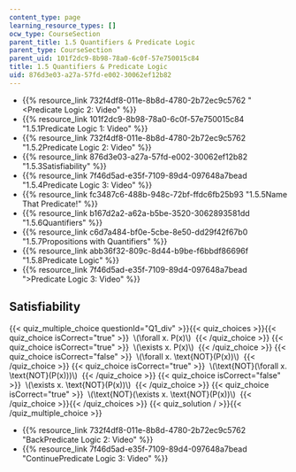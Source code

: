 ```yaml
---
content_type: page
learning_resource_types: []
ocw_type: CourseSection
parent_title: 1.5 Quantifiers & Predicate Logic
parent_type: CourseSection
parent_uid: 101f2dc9-8b98-78a0-6c0f-57e750015c84
title: 1.5 Quantifiers & Predicate Logic
uid: 876d3e03-a27a-57fd-e002-30062ef12b82
---
```


*   {{% resource_link 732f4df8-011e-8b8d-4780-2b72ec9c5762 "\<Predicate Logic 2: Video" %}}
*   {{% resource_link 101f2dc9-8b98-78a0-6c0f-57e750015c84 "1.5.1Predicate Logic 1: Video" %}}
*   {{% resource_link 732f4df8-011e-8b8d-4780-2b72ec9c5762 "1.5.2Predicate Logic 2: Video" %}}
*   {{% resource_link 876d3e03-a27a-57fd-e002-30062ef12b82 "1.5.3Satisfiability" %}}
*   {{% resource_link 7f46d5ad-e35f-7109-89d4-097648a7bead "1.5.4Predicate Logic 3: Video" %}}
*   {{% resource_link fc3487c6-488b-948c-72bf-ffdc6fb25b93 "1.5.5Name That Predicate!" %}}
*   {{% resource_link b167d2a2-a62a-b5be-3520-3062893581dd "1.5.6Quantifiers" %}}
*   {{% resource_link c6d7a484-bf0e-5cbe-8e50-dd29f42f67b0 "1.5.7Propositions with Quantifiers" %}}
*   {{% resource_link abb36f32-809c-8d44-b9be-f6bbdf86696f "1.5.8Predicate Logic" %}}
*   {{% resource_link 7f46d5ad-e35f-7109-89d4-097648a7bead "\>Predicate Logic 3: Video" %}}

Satisfiability
--------------

  
{{< quiz_multiple_choice questionId="Q1_div" >}}{{< quiz_choices >}}{{< quiz_choice isCorrect="true" >}}&nbsp; \\(\\forall x. P(x)\\) &nbsp;{{< /quiz_choice >}}
{{< quiz_choice isCorrect="true" >}}&nbsp; \\(\\exists x. P(x)\\) &nbsp;{{< /quiz_choice >}}
{{< quiz_choice isCorrect="false" >}}&nbsp; \\(\\forall x. \\text{NOT}(P(x))\\) &nbsp;{{< /quiz_choice >}}
{{< quiz_choice isCorrect="true" >}}&nbsp; \\(\\text{NOT}(\\forall x. \\text{NOT}(P(x)))\\) &nbsp;{{< /quiz_choice >}}
{{< quiz_choice isCorrect="false" >}}&nbsp; \\(\\exists x. \\text{NOT}(P(x))\\) &nbsp;{{< /quiz_choice >}}
{{< quiz_choice isCorrect="true" >}}&nbsp; \\(\\text{NOT}(\\exists x. \\text{NOT}(P(x))\\) &nbsp;{{< /quiz_choice >}}{{< /quiz_choices >}}
{{< quiz_solution / >}}{{< /quiz_multiple_choice >}}

*   {{% resource_link 732f4df8-011e-8b8d-4780-2b72ec9c5762 "BackPredicate Logic 2: Video" %}}
*   {{% resource_link 7f46d5ad-e35f-7109-89d4-097648a7bead "ContinuePredicate Logic 3: Video" %}}
